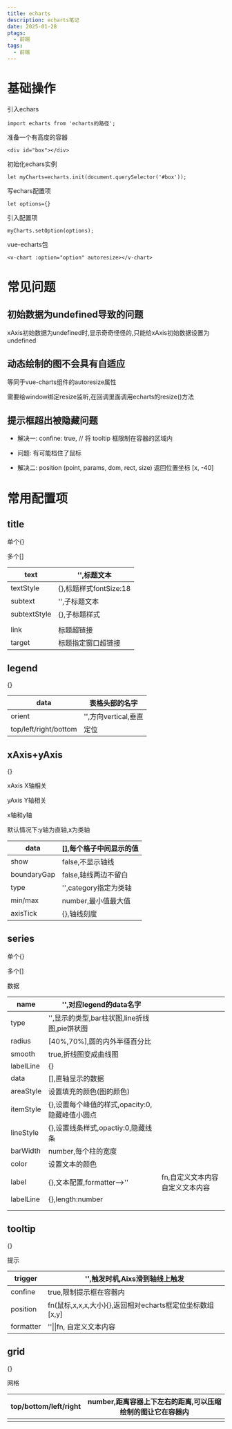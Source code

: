 ```yaml
---
title: echarts
description: echarts笔记
date: 2025-01-28
ptags:
  - 前端
tags:
  - 前端
---
```

# 基础操作

引入echars

```
import echarts from 'echarts的路径';
```

准备一个有高度的容器

```
<div id="box"></div>
```

初始化echars实例

```
let myCharts=echarts.init(document.querySelector('#box'));
```

写echars配置项

```
let options={}
```

引入配置项

```
myCharts.setOption(options);
```

vue-echarts包

```
<v-chart :option="option" autoresize></v-chart>
```

# 常见问题

## 初始数据为undefined导致的问题

xAxis初始数据为undefined时,显示奇奇怪怪的,只能给xAxis初始数据设置为undefined

## 动态绘制的图不会具有自适应

等同于vue-charts组件的autoresize属性

需要给window绑定resize监听,在回调里面调用echarts的resize()方法

## 提示框超出被隐藏问题

- 解决一: confine: true, // 将 tooltip 框限制在容器的区域内

- 问题: 有可能档住了鼠标

- 解决二: position (point, params, dom, rect, size) 返回位置坐标 [x, -40]

# 常用配置项

## title

单个{}

多个[]

| text         | '',标题文本            |
| ------------ | ------------------ |
| textStyle    | {},标题样式fontSize:18 |
| subtext      | '',子标题文本           |
| subtextStyle | {},子标题样式           |
|              |                    |
| link         | 标题超链接              |
| target       | 标题指定窗口超链接          |


## legend

{}

| data                  | 表格头部的名字          |
| --------------------- | ---------------- |
| orient                | '',方向vertical,垂直 |
| top/left/right/bottom | 定位               |


## xAxis+yAxis

{}

xAxis X轴相关

yAxis Y轴相关

x轴和y轴

默认情况下:y轴为直轴,x为类轴

| data        | [],每个格子中间显示的值    |
| ----------- | ---------------- |
| show        | false,不显示轴线      |
| boundaryGap | false,轴线两边不留白    |
| type        | '',category指定为类轴 |
| min/max     | number,最小值最大值    |
| axisTick    | {},轴线刻度          |


## series

单个{}

多个[]

数据

| name      | '',对应legend的data名字             |                   |
| --------- | ------------------------------ | ----------------- |
| type      | '',显示的类型,bar柱状图,line折线图,pie饼状图 |                   |
| radius    | [40%,70%],圆的内外半径百分比            |                   |
| smooth    | true,折线图变成曲线图                  |                   |
| labelLine | {}                             |                   |
| data      | [],直轴显示的数据                     |                   |
| areaStyle | 设置填充的颜色(图的颜色)                  |                   |
| itemStyle | {},设置每个峰值的样式,opacity:0,隐藏峰值小圆点 |                   |
| lineStyle | {},设置线条样式,opactiy:0,隐藏线条       |                   |
| barWidth  | number,每个柱的宽度                  |                   |
| color     | 设置文本的颜色                        |                   |
| label     | {},文本配置,formatter-->''         | fn,自定义文本内容自定义文本内容 |
| labelLine | {},length:number               |                   |
|           |                                |                   |
|           |                                |                   |


## tooltip

{}

提示

| trigger   | '',触发时机,Aixs滑到轴线上触发                       |
| --------- | ----------------------------------------- |
| confine   | true,限制提示框在容器内                            |
| position  | fn(鼠标,x,x,x,大小){},返回相对echarts框定位坐标数组[x,y] |
| formatter | ''\|\|fn, 自定义文本内容                         |


## grid

{}

网格

| top/bottom/left/right | number,距离容器上下左右的距离,可以压缩绘制的图让它在容器内 |
| --------------------- | --------------------------------- |
|                       |                                   |
